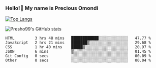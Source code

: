 ### Hello!👋 My name is Precious Omondi 

[![Top Langs](https://github-readme-stats.vercel.app/api/top-langs/?username=Presho99&langs_count=8&theme=dark)](https://github.com/Presho99/github-readme-stats)

![Presho99's GitHub stats](https://github-readme-stats.vercel.app/api?username=Presho99&show_icons=true&theme=dark)

<!--START_SECTION:waka-->

```text
HTML         3 hrs 48 mins   ████████████░░░░░░░░░░░░░   47.77 %
JavaScript   2 hrs 21 mins   ███████▒░░░░░░░░░░░░░░░░░   29.68 %
CSS          1 hr 40 mins    █████▒░░░░░░░░░░░░░░░░░░░   20.97 %
JSON         6 mins          ▒░░░░░░░░░░░░░░░░░░░░░░░░   01.45 %
Git Config   0 secs          ░░░░░░░░░░░░░░░░░░░░░░░░░   00.09 %
Other        0 secs          ░░░░░░░░░░░░░░░░░░░░░░░░░   00.04 %
```

<!--END_SECTION:waka-->

